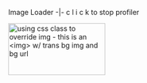 Image Loader -|- <span id="profilerstop" class="stopBtnActive">c l i c k</span> to stop profiler

<img src="http://us.i1.yimg.com/us.yimg.com/i/us/tr/b/1px_trans.gif" title="using css class to override img - this is an &lt;img&gt; w/ trans bg img and bg url" id="classtest2" class="classtest2 yui-imgload" width="195" height="105" />
